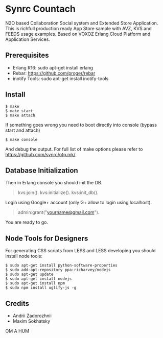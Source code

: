 Synrc Countach
==============

N2O based Collaboration Social system and Extended Store Application.
This is richfull production ready App Store sample with AVZ, KVS and FEEDS usage examples.
Based on VOXOZ Erlang Cloud Platform and Application Services.

Prerequisites
-------------

* Erlang R16: sudo apt-get install erlang
* Rebar: https://github.com/proger/rebar
* inotify Tools: sudo apt-get install inotify-tools

Install
-------

    $ make
    $ make start
    $ make attach

If something goes wrong you need to boot directly into console (bypass start and attach)

    $ make console

And debug the output. For full list of make options please refer to https://github.com/synrc/otp.mk/

Database Initialization
-----------------------

Then in Erlang console you should init the DB.

> kvs:join().
> kvs:initialize().
> kvs:init_db().

Login using Google+ account (only G+ allow to login using localhost).

> admin:grant("yourname@gmail.com").

You are ready to go.

Node Tools for Designers
------------------------

For generating CSS scripts from LESS and LESS developing you should install node tools:

    $ sudo apt-get install python-software-properties
    $ sudo add-apt-repository ppa:richarvey/nodejs
    $ sudo apt-get update
    $ sudo apt-get install nodejs
    $ sudo apt-get install npm
    $ sudo npm install uglify-js -g

Credits
-------

* Andrii Zadorozhnii
* Maxim Sokhatsky

OM A HUM
